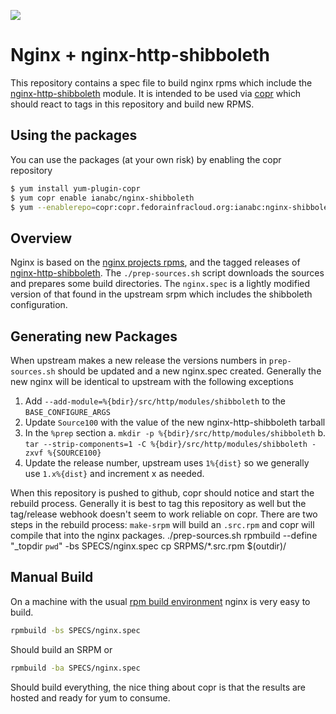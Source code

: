 <a href="https://copr.fedorainfracloud.org/coprs/ianabc/nginx-shibboleth/package/nginx/"><img src="https://copr.fedorainfracloud.org/coprs/ianabc/nginx-shibboleth/package/nginx/status_image/last_build.png" /></a>

# Nginx + nginx-http-shibboleth

This repository contains a spec file to build nginx rpms which include the
[nginx-http-shibboleth](https://github.com/nginx-shib/nginx-http-shibboleth)
module. It is intended to be used via [copr](https://copr.fedorainfracloud.org)
which should react to tags in this repository and build new RPMS. 

## Using the packages

You can use the packages (at your own risk) by enabling the copr repository

```bash
$ yum install yum-plugin-copr
$ yum copr enable ianabc/nginx-shibboleth
$ yum --enablerepo=copr:copr.fedorainfracloud.org:ianabc:nginx-shibboleth install nginx
```

## Overview

Nginx is based on the [nginx projects
rpms](http://nginx.org/en/linux_packages.html#RHEL-CentOS), and the tagged
releases of
[nginx-http-shibboleth](http://github.com/nginx/nginx-http-shibboleth). The
`./prep-sources.sh` script downloads the sources and prepares some build
directories. The `nginx.spec` is a lightly modified version of that found in
the upstream srpm which includes the shibboleth configuration.

## Generating new Packages

When upstream makes a new release the versions numbers in `prep-sources.sh`
should be updated and a new nginx.spec created. Generally the new nginx will be
identical to upstream with the following exceptions

  1. Add `--add-module=%{bdir}/src/http/modules/shibboleth` to the `BASE_CONFIGURE_ARGS`
  2. Update `Source100` with the value of the new nginx-http-shibboleth tarball
  3. In the `%prep` section
    a. `mkdir -p %{bdir}/src/http/modules/shibboleth`
    b. `tar --strip-components=1 -C %{bdir}/src/http/modules/shibboleth -zxvf %{SOURCE100}`
  4. Update the release number, upstream uses `1%{dist}` so we generally use
     `1.x%{dist}` and increment x as needed.

When this repository is pushed to github, copr should notice and start
the rebuild process. Generally it is best to tag this repository as well but
the tag/release webhook doesn't seem to work reliable on copr. There are two
steps in the rebuild process: `make-srpm`
will build an `.src.rpm` and copr will compile that into the nginx packages.
	./prep-sources.sh
	rpmbuild --define "_topdir `pwd`" -bs SPECS/nginx.spec
	cp SRPMS/*.src.rpm $(outdir)/

## Manual Build

On a machine with the usual [rpm build
environment](https://wiki.centos.org/HowTos/SetupRpmBuildEnvironment) nginx is
very easy to build.
```bash
rpmbuild -bs SPECS/nginx.spec
```
Should build an SRPM or 
```bash
rpmbuild -ba SPECS/nginx.spec
```
Should build everything, the nice thing about copr is that the results are
hosted and ready for yum to consume.
